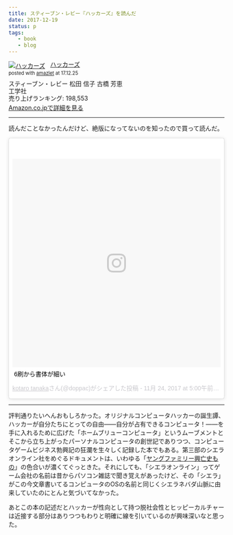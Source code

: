 ```yaml
---
title: スティーブン・レビー『ハッカーズ』を読んだ
date: 2017-12-19
status: p
tags:
   - book
   - blog
---
```


<div class="amazlet-box" style="margin-bottom:0px;"><div class="amazlet-image" style="float:left;margin:0px 12px 1px 0px;"><a href="http://www.amazon.co.jp/exec/obidos/ASIN/487593100X/dotimpact-22/ref=nosim/" name="amazletlink" target="_blank"><img src="https://images-fe.ssl-images-amazon.com/images/I/51WWcGKFyeL._SL160_.jpg" alt="ハッカーズ" style="border: none;" /></a></div><div class="amazlet-info" style="line-height:120%; margin-bottom: 10px"><div class="amazlet-name" style="margin-bottom:10px;line-height:120%"><a href="http://www.amazon.co.jp/exec/obidos/ASIN/487593100X/dotimpact-22/ref=nosim/" name="amazletlink" target="_blank">ハッカーズ</a><div class="amazlet-powered-date" style="font-size:80%;margin-top:5px;line-height:120%">posted with <a href="http://www.amazlet.com/" title="amazlet" target="_blank">amazlet</a> at 17.12.25</div></div><div class="amazlet-detail">スティーブン・レビー 松田 信子 古橋 芳恵 <br />工学社 <br />売り上げランキング: 198,553<br /></div><div class="amazlet-sub-info" style="float: left;"><div class="amazlet-link" style="margin-top: 5px"><a href="http://www.amazon.co.jp/exec/obidos/ASIN/487593100X/dotimpact-22/ref=nosim/" name="amazletlink" target="_blank">Amazon.co.jpで詳細を見る</a></div></div></div><div class="amazlet-footer" style="clear: left"></div></div>

---

読んだことなかったんだけど、絶版になってないのを知ったので買って読んだ。

<blockquote class="instagram-media" data-instgrm-captioned data-instgrm-permalink="https://www.instagram.com/p/Bb4P3tZlhSn/" data-instgrm-version="8" style=" background:#FFF; border:0; border-radius:3px; box-shadow:0 0 1px 0 rgba(0,0,0,0.5),0 1px 10px 0 rgba(0,0,0,0.15); margin: 1px; max-width:658px; padding:0; width:99.375%; width:-webkit-calc(100% - 2px); width:calc(100% - 2px);"><div style="padding:8px;"> <div style=" background:#F8F8F8; line-height:0; margin-top:40px; padding:50.0% 0; text-align:center; width:100%;"> <div style=" background:url(data:image/png;base64,iVBORw0KGgoAAAANSUhEUgAAACwAAAAsCAMAAAApWqozAAAABGdBTUEAALGPC/xhBQAAAAFzUkdCAK7OHOkAAAAMUExURczMzPf399fX1+bm5mzY9AMAAADiSURBVDjLvZXbEsMgCES5/P8/t9FuRVCRmU73JWlzosgSIIZURCjo/ad+EQJJB4Hv8BFt+IDpQoCx1wjOSBFhh2XssxEIYn3ulI/6MNReE07UIWJEv8UEOWDS88LY97kqyTliJKKtuYBbruAyVh5wOHiXmpi5we58Ek028czwyuQdLKPG1Bkb4NnM+VeAnfHqn1k4+GPT6uGQcvu2h2OVuIf/gWUFyy8OWEpdyZSa3aVCqpVoVvzZZ2VTnn2wU8qzVjDDetO90GSy9mVLqtgYSy231MxrY6I2gGqjrTY0L8fxCxfCBbhWrsYYAAAAAElFTkSuQmCC); display:block; height:44px; margin:0 auto -44px; position:relative; top:-22px; width:44px;"></div></div> <p style=" margin:8px 0 0 0; padding:0 4px;"> <a href="https://www.instagram.com/p/Bb4P3tZlhSn/" style=" color:#000; font-family:Arial,sans-serif; font-size:14px; font-style:normal; font-weight:normal; line-height:17px; text-decoration:none; word-wrap:break-word;" target="_blank">6刷から書体が細い</a></p> <p style=" color:#c9c8cd; font-family:Arial,sans-serif; font-size:14px; line-height:17px; margin-bottom:0; margin-top:8px; overflow:hidden; padding:8px 0 7px; text-align:center; text-overflow:ellipsis; white-space:nowrap;"><a href="https://www.instagram.com/doppac/" style=" color:#c9c8cd; font-family:Arial,sans-serif; font-size:14px; font-style:normal; font-weight:normal; line-height:17px;" target="_blank"> kotaro tanaka</a>さん(@doppac)がシェアした投稿 - <time style=" font-family:Arial,sans-serif; font-size:14px; line-height:17px;" datetime="2017-11-24T13:00:02+00:00">11月 24, 2017 at 5:00午前 PST</time></p></div></blockquote> <script async defer src="//platform.instagram.com/en_US/embeds.js"></script>

---

評判通りたいへんおもしろかった。オリジナルコンピュータハッカーの誕生譚、ハッカーが自分たちにとっての自由——自分が占有できるコンピュータ！——を手に入れるために広げた「ホームブリューコンピュータ」というムーブメントとそこから立ち上がったパーソナルコンピュータの創世記でありつつ、コンピュータゲームビジネス勃興記の狂瀾を生々しく記録した本でもある。第三部のシエラオンライン社をめぐるドキュメントは、いわゆる「[ヤングファミリー興亡史もの](https://www.tbsradio.jp/53793)」の色合いが濃くてぐっときた。それにしても、「シエラオンライン」ってゲーム会社の名前は昔からパソコン雑誌で聞き覚えがあったけど、その「シエラ」がこの今文章書いてるコンピュータのOSの名前と同じくシエラネバダ山脈に由来していたのにとんと気づいてなかった。

あとこの本の記述だとハッカーが性向として持つ脱社会性とヒッピーカルチャーは近接する部分はありつつもわりと明確に線を引いているのが興味深いなと思った。
